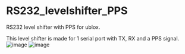# RS232_levelshifter_PPS
RS232 level shifter with PPS for ublox. 

This level shifter is made for 1 serial port with TX, RX and a PPS signal. 
![image](https://github.com/user-attachments/assets/f3266037-d9ac-4696-84d9-7678fbce4ea4)
![image](https://github.com/user-attachments/assets/02c3e0bb-a254-4792-81d0-b97e17000ae5)
